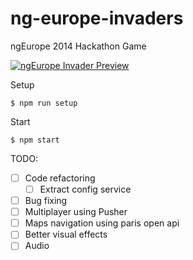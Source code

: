 ng-europe-invaders
==================

ngEurope 2014 Hackathon Game

[![ngEurope Invader Preview](http://img.youtube.com/vi/rphMHL05K5w/0.jpg)](http://www.youtube.com/watch?v=rphMHL05K5w)


Setup
```
$ npm run setup
```

Start

```
$ npm start
```

TODO:
- [ ] Code refactoring
    - [ ] Extract config service
- [ ] Bug fixing
- [ ] Multiplayer using Pusher
- [ ] Maps navigation using paris open api
- [ ] Better visual effects
- [ ] Audio
